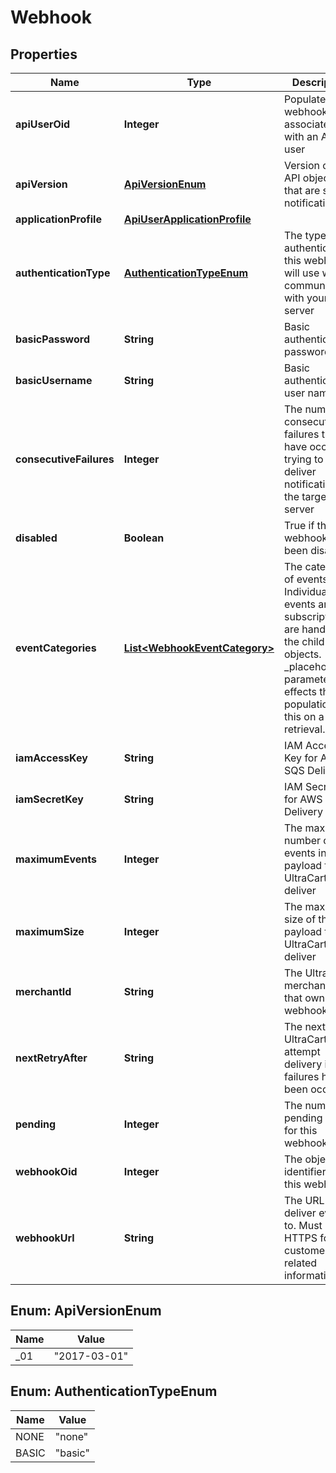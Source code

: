 
# Webhook

## Properties
Name | Type | Description | Notes
------------ | ------------- | ------------- | -------------
**apiUserOid** | **Integer** | Populated if webhook associated with an API user |  [optional]
**apiVersion** | [**ApiVersionEnum**](#ApiVersionEnum) | Version of the API objects that are sent in notifications |  [optional]
**applicationProfile** | [**ApiUserApplicationProfile**](ApiUserApplicationProfile.md) |  |  [optional]
**authenticationType** | [**AuthenticationTypeEnum**](#AuthenticationTypeEnum) | The type of authentication this webhook will use when communicating with your server |  [optional]
**basicPassword** | **String** | Basic authentication password |  [optional]
**basicUsername** | **String** | Basic authentication user name |  [optional]
**consecutiveFailures** | **Integer** | The number of consecutive failures that have occurred trying to deliver notifications to the target server |  [optional]
**disabled** | **Boolean** | True if the webhook has been disabled |  [optional]
**eventCategories** | [**List&lt;WebhookEventCategory&gt;**](WebhookEventCategory.md) | The categories of events.  Individual events and subscriptions are handled in the child objects.  _placeholders parameter effects the population of this on a retrieval. |  [optional]
**iamAccessKey** | **String** | IAM Access Key for AWS SQS Delivery |  [optional]
**iamSecretKey** | **String** | IAM Secret Key for AWS SQS Delivery |  [optional]
**maximumEvents** | **Integer** | The maximum number of events in the payload that UltraCart will deliver |  [optional]
**maximumSize** | **Integer** | The maximum size of the payload that UltraCart will deliver |  [optional]
**merchantId** | **String** | The UltraCart merchant ID that owns this webhook |  [optional]
**nextRetryAfter** | **String** | The next time UltraCart will attempt delivery if failures have been occurring |  [optional]
**pending** | **Integer** | The number of pending events for this webhook |  [optional]
**webhookOid** | **Integer** | The object identifier for this webhook |  [optional]
**webhookUrl** | **String** | The URL to deliver events to.  Must be HTTPS for customer related information. |  [optional]


<a name="ApiVersionEnum"></a>
## Enum: ApiVersionEnum
Name | Value
---- | -----
_01 | &quot;2017-03-01&quot;


<a name="AuthenticationTypeEnum"></a>
## Enum: AuthenticationTypeEnum
Name | Value
---- | -----
NONE | &quot;none&quot;
BASIC | &quot;basic&quot;



